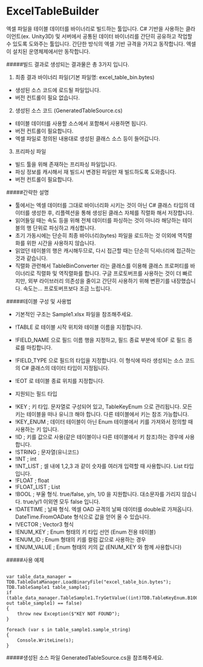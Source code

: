 # ExcelTableBuilder

엑셀 파일을 테이블 데이터를 바이너리로 빌드하는 툴입니다.
C# 기반을 사용하는 클라이언트(ex. Unity3D) 및 서버에서 공통된 데이터 바이너리를 간단히 공유하고 작업할 수 있도록 도와주는 툴입니다.
간단한 방식의 엑셀 기반 규격을 가지고 동작합니다. 엑셀이 설치된 운영체제에서만 동작합니다.

#####빌드 결과로 생성되는 결과물은 총 3가지 입니다.
1. 최종 결과 바이너리 파일(기본 파일명: excel_table_bin.bytes)
 * 생성된 소스 코드에 로드될 파일입니다.
 * 버전 컨트롤이 필요 없습니다.
2. 생성된 소스 코드 (GeneratedTableSource.cs)
 * 테이블 데이터를 사용할 소스에서 포함해서 사용하면 됩니다.
 * 버전 컨트롤이 필요합니다.
 * 엑셀 파일로 정의된 내용대로 생성된 클래스 소스 등이 들어갑니다.
3. 프리파싱 파일
 * 빌드 툴을 위해 존재하는 프리파싱 파일입니다.
 * 파싱 정보를 캐시해서 재 빌드시 변경된 파일만 재 빌드하도록 도와줍니다.
 * 버전 컨트롤이 필요합니다.

#####간략한 설명
 * 툴에서는 엑셀 데이터를 그대로 바이너리화 시키는 것이 아닌 C# 클래스 타입의 데이터를 생성한 후, 리플렉션을 통해 생성된 클래스 자체를 직렬화 해서 저장합니다.
 * 읽어들일 때는 속도 등을 위해 전체 데이터를 파싱하는 것이 아니라 해당하는 테이블의 행 단위로 파싱하고 캐싱합니다.
 * 초기 가동시에는 단순히 최종 바이너리(bytes) 파일을 로드하는 것 이외에 역직렬화를 위한 시간을 사용하지 않습니다.
 * 읽었던 테이블의 행은 캐시해두므로, 다시 접근할 때는 단순히 딕셔너리에 접근하는 것과 같습니다.
 * 직렬화 관련해서 TableBinConverter 라는 클래스를 이용해 클래스 프로퍼티를 바이너리로 직렬화 및 역직렬화를 합니다.
 구글 프로토버프를 사용하는 것이 더 빠르지만, 외부 라이브러리 의존성을 줄이고 간단히 사용하기 위해 변환기를 내장했습니다. 속도는... 프로토버프보다 조금 느립니다.

#####테이블 구성 및 사용법
 * 기본적인 구조는 Sample1.xlsx 파일을 참조해주세요.
 * !TABLE 로 테이블 시작 위치와 테이블 이름을 지정합니다.
 * !FIELD_NAME 으로 필드 이름 행을 지정하고, 필드 종료 부분에 !EOF 로 필드 종료를 마킹합니다.
 * !FIELD_TYPE 으로 필드의 타입을 지정합니다. 이 형식에 따라 생성되는 소스 코드의 C# 클래스의 데이터 타입이 지정됩니다.
 * !EOT 로 테이블 종료 위치를 지정합니다.

 * 지원되는 필드 타입
  + !KEY ; 키 타입. 문자열로 구성되어 있고, TableKeyEnum 으로 관리됩니다. 모든 키는 테이블을 떠나 유니크 해야 합니다. 다른 테이블에서 키는 참조 가능합니다.
  + !KEY_ENUM ; 데이터 테이블이 아닌 Enum 테이블에서 키를 가져와서 정의할 때 사용하는 키 입니다.
  + !ID ; 키를 값으로 사용(같은 테이블이나 다른 테이블에서 키 참조)하는 경우에 사용합니다.
  + !STRING ; 문자열(유니코드)
  + !INT ; int
  + !INT_LIST ; 셀 내에 1,2,3 과 같이 숫자를 여러개 입력할 때 사용합니다. List<int> 타입입니다.
  + !FLOAT ; float
  + !FLOAT_LIST ; List<float>
  + !BOOL ; 부울 형식. true/false, y/n, 1/0 을 지원합니다. 대소문자를 가리지 않습니다. true/y/1 이외엔 모두 false 입니다.
  + !DATETIME ; 날짜 형식. 엑셀 OAD 규격의 날짜 데이터를 double로 가져옵니다. DateTime.FromOADate 형식으로 값을 얻어 올 수 있습니다.
  + !VECTOR ; Vector3 형식
  + !ENUM_KEY ; Enum 형태의 키 타입 선언 (Enum 전용 테이블)
  + !ENUM_ID ; Enum 형태의 키를 컬럼 값으로 사용하는 경우
  + !ENUM_VALUE ; Enum 형태의 키의 값 (ENUM_KEY 와 함께 사용합니다)

#####사용 예제
<pre><code>
var table_data_manager = TDB.TableDataManager.LoadBinaryFile("excel_table_bin.bytes");
TDB.TableSample1 table_sample1;
if (table_data_manager.TableSample1.TryGetValue((int)TDB.TableKeyEnum.B10003, out table_sample1) == false)
{
    throw new Exception($"KEY NOT FOUND");
}

foreach (var s in table_sample1.sample_string)
{
    Console.WriteLine(s);
}</code></pre>

#####생성된 소스 파일
GeneratedTableSource.cs을 참조해주세요.